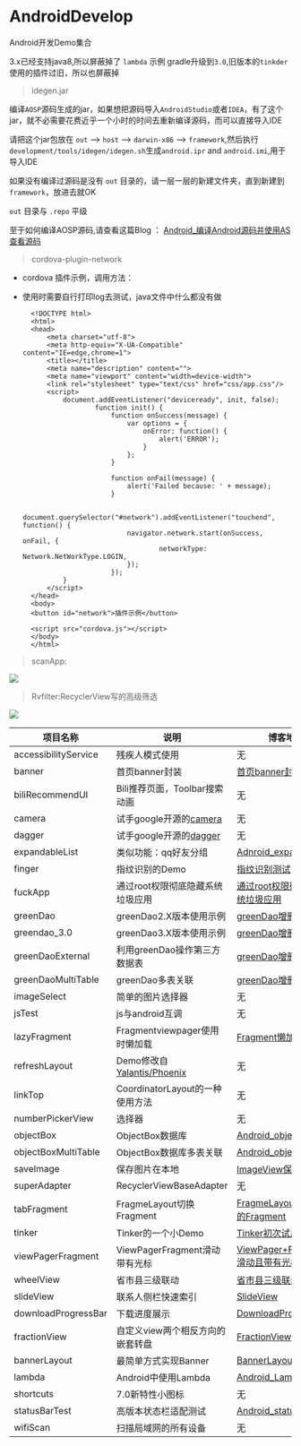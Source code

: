 
# AndroidDevelop
Android开发Demo集合


3.x已经支持java8,所以屏蔽掉了 `lambda` 示例
gradle升级到`3.0`,旧版本的`tinkder`使用的插件过旧，所以也屏蔽掉

> idegen.jar

编译`AOSP`源码生成的jar，如果想把源码导入`AndroidStudio`或者`IDEA`，有了这个jar，就不必需要花费近乎一个小时的时间去重新编译源码，而可以直接导入IDE

请把这个jar包放在 `out` --> `host` --> `darwin-x86` --> `framework`,然后执行`development/tools/idegen/idegen.sh`生成`android.ipr` and `android.imi`,用于导入IDE

如果没有编译过源码是没有 `out` 目录的，请一层一层的新建文件夹，直到新建到`framework`，放进去就OK

`out` 目录与 `.repo` 平级

至于如何编译AOSP源码,请查看这篇Blog ： [Android_编译Android源码并使用AS查看源码](https://7449.github.io/2017/02/10/Android_compile_aosp/)


> cordova-plugin-network

* cordova 插件示例，调用方法：
* 使用时需要自行打印log去测试，java文件中什么都没有做

		<!DOCTYPE html>
		<html>
		<head>
		    <meta charset="utf-8">
		    <meta http-equiv="X-UA-Compatible" content="IE=edge,chrome=1">
		    <title></title>
		    <meta name="description" content="">
		    <meta name="viewport" content="width=device-width">
		    <link rel="stylesheet" type="text/css" href="css/app.css"/>
		    <script>
				document.addEventListener("deviceready", init, false);
				        function init() {
				            function onSuccess(message) {
				                var options = {
				                    onError: function() {
				                        alert('ERROR');
				                    }
				                };
				            }
				
				            function onFail(message) {
				                alert('Failed because: ' + message);
				            }
				
				            document.querySelector("#network").addEventListener("touchend", function() {
				                navigator.network.start(onSuccess, onFail, {
				                		networkType: Network.NetWorkType.LOGIN,
				                });
				            });
				}
		    </script>
		</head>
		<body>
		<button id="network">插件示例</button>
		
		<script src="cordova.js"></script>
		</body>
		</html>

> scanApp:

![](http://i.imgur.com/bpP2vWA.gif)

> Rvfilter:RecyclerView写的高级筛选

![](https://github.com/7449/AndroidDevelop/blob/master/image/rv_filter.gif)


项目名称					|说明							 |博客地址  																					|单独项目地址
---    					|---   							 |---          																				|---
accessibilityService    |残疾人模式使用					 |无		|无
banner					|首页banner封装					 |[首页banner封装](https://7449.github.io/2016/09/28/Android_AdBannerPackage/)				|[BannerLayout](https://github.com/7449/BannerLayout)
biliRecommendUI			|Bili推荐页面，Toolbar搜索动画 	 |无 																						|无
camera			|试手google开源的[camera](https://github.com/google/cameraview)  |无 														|[Album](https://github.com/7449/Album)
dagger			|试手google开源的[dagger](https://github.com/google/dagger)  |无 														|无
expandableList	|类似功能：qq好友分组 				 |[Adnroid_expandablelist](https://7449.github.io/2017/01/01/Adnroid_expandablelist/) 																						|无
finger				|指纹识别的Demo					 |[指纹识别测试](https://7449.github.io/2016/11/28/Android_finger/) 									|无
fuckApp					|通过root权限彻底隐藏系统垃圾应用 	 |[通过root权限彻底隐藏系统垃圾应用](https://7449.github.io/2017/01/03/Android_hideApp/) 																						|无
greenDao				|greenDao2.X版本使用示例 			 |[greenDao增删改查](https://7449.github.io/2016/10/08/Android_greenDaoCRUD/) 						|无
greendao_3.0			|greenDao3.X版本使用示例 			 |[greenDao增删改查](https://7449.github.io/2016/10/08/Android_greenDaoCRUD/) 						|[ZLSimple](https://github.com/7449/ZLSimple)
greenDaoExternal     	|利用greenDao操作第三方数据表 		 |[greenDao增删改查](https://7449.github.io/2016/10/08/Android_greenDaoCRUD/) 						|无
greenDaoMultiTable     	|greenDao多表关联		 |[greenDao增删改查](https://7449.github.io/2016/10/08/Android_greenDaoCRUD/) 						|无
imageSelect     	|简单的图片选择器		 |无 						|[Album](https://github.com/7449/Album)
jsTest     	|js与android互调		 |无 						|无
lazyFragment   			|Fragmentviewpager使用时懒加载   	 |[Fragment懒加载](https://7449.github.io/2016/10/15/Android_LazyFragment/) 								|[Retrofit_RxJava_MVP](https://github.com/7449/Retrofit_RxJava_MVP)
refreshLayout 			|Demo修改自[Yalantis/Phoenix](https://github.com/Yalantis/Phoenix) |无 												|无
linkTop 			|CoordinatorLayout的一种使用方法 |无 												|无
numberPickerView 			|选择器 |无 												|无
objectBox 			|ObjectBox数据库 |[Android_objectBox](https://7449.github.io/2017/09/28/Android_objectBox/)												|无
objectBoxMultiTable 			| ObjectBox数据库多表关联 |[Android_objectBox](https://7449.github.io/2017/09/28/Android_objectBox/)												|无
saveImage				|保存图片在本地 					 |[ImageView保存本地](https://7449.github.io/2016/11/21/Android_SaveImageView/) 						|无
superAdapter			|RecyclerViewBaseAdapter		 |无 																						|[XAdapter](https://github.com/7449/XAdapter)
tabFragment				|FragmeLayout切换Fragment   		 |[FragmeLayout切换不同的Fragment](https://7449.github.io/2016/10/05/Android_TabFragment/) |无
tinker				|Tinker的一个小Demo   			 |[Tinker初次试用](https://7449.github.io/2016/11/04/Android_tinker/) 							|无
viewPagerFragment 		|ViewPagerFragment滑动带有光标	 |[ViewPager+Fragment滑动且带有光标](https://7449.github.io/2016/10/05/Android_ViewPager_Fragment/) |无
wheelView 		|省市县三级联动  					 |[省市县三级联动](https://7449.github.io/2016/10/26/Android_Citylinkage/) 								|无
slideView				|联系人侧栏快速索引 				 |[SlideView](https://7449.github.io/2016/10/07/Android_SlideView/) |[SlideView](https://github.com/7449/SlideView)
downloadProgressBar  	|下载进度展示 					 |[DownloadProgressBar](https://7449.github.io/2016/10/07/Android_DownloadProgressBar/) |[ProgressView](https://github.com/7449/ProgressView)
fractionView			|自定义view两个相反方向的嵌套转盘    |[FractionView](https://7449.github.io/2016/10/26/Android_FractionView/) |[FractionView](https://github.com/7449/FractionView)
bannerLayout			|最简单方式实现Banner				 |[BannerLayout](https://7449.github.io/2016/10/26/Android_BannerLayout/)  			|[BannerLayout](https://github.com/7449/BannerLayout)
lambda			|Android中使用Lambda				 |[Android_Lambda](https://7449.github.io/2017/02/08/Android_Lambda/)  			|[ZLSimple](https://github.com/7449/ZLSimple)
shortcuts			|7.0新特性小图标			 |无  			|无
statusBarTest			|高版本状态栏适配测试			 |[Android_statusbar](https://7449.github.io/2017/05/15/Android_statusbar/)  			|无
wifiScan			|扫描局域网的所有设备			 |无  			|无